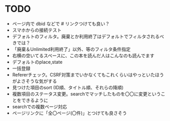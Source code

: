 # TODO
* ページ内で dbid などで # リンクつけても良い？
* スマホからの接続テスト
* デフォルトのフィルタ。廃棄とか利用終了はデフォルトでフィルタされるべきでは？
* 「廃棄＆Unlimited利用終了」以外、等のフィルタ条件指定
* 右横の空いてるスペースに、この本を読んだ人はこんなのも読んでます
* デフォルトのplace,state
* 一括登録
* Refererチェック。CSRF対策までいかなくてもこれくらいはやっといたほうがよさそうな気がする
* 見つけた項目のsort (ID順、タイトル順、それらの降順)
* 複数項目のステータス変更。searchでマッチしたものを〇〇に変更ということをできるように
* searchでの複数ページ対応
* ページリンクに「全〇ページ(〇件)」とつけても良さそう
